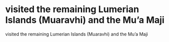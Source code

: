# visited the remaining Lumerian Islands (Muaravhi) and the Mu’a Maji

visited the remaining Lumerian Islands (Muaravhi) and the Mu’a Maji